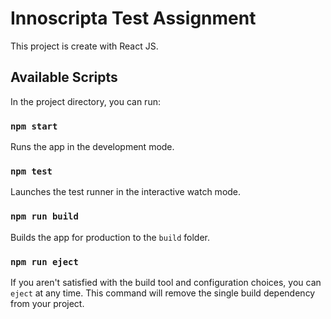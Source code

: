 # Innoscripta Test Assignment
This project is create with React JS.

## Available Scripts

In the project directory, you can run:

### `npm start`

Runs the app in the development mode.
### `npm test`

Launches the test runner in the interactive watch mode.

### `npm run build`

Builds the app for production to the `build` folder.

### `npm run eject`

If you aren't satisfied with the build tool and configuration choices, you can `eject` at any time. This command will remove the single build dependency from your project.

